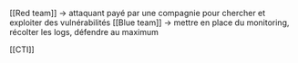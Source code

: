 [[Red team]] -> attaquant payé par une compagnie pour chercher et exploiter des vulnérabilités
[[Blue team]] -> mettre en place du monitoring, récolter les logs, défendre au maximum

[[CTI]] 